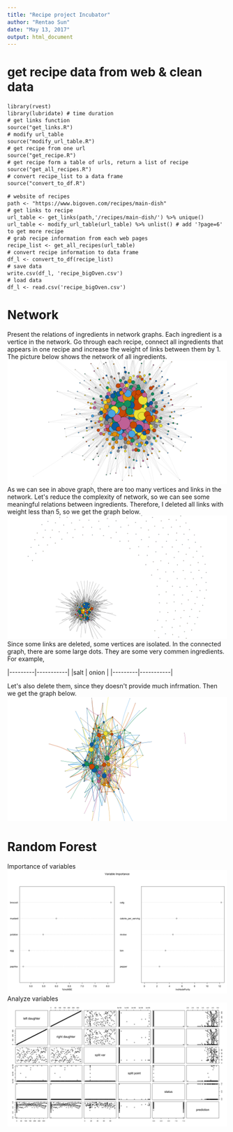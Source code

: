 ```yaml
---
title: "Recipe project Incubator"
author: "Rentao Sun"
date: "May 13, 2017"
output: html_document
---
```



# get recipe data from web & clean data ###
```{r, warning= F, message=FALSE}
library(rvest)
library(lubridate) # time duration
# get links function
source("get_links.R")
# modify url_table
source("modify_url_table.R")
# get recipe from one url
source("get_recipe.R")
# get recipe form a table of urls, return a list of recipe
source("get_all_recipes.R")
# convert recipe_list to a data frame
source("convert_to_df.R")
```

```{r eval= F}
# website of recipes
path <- "https://www.bigoven.com/recipes/main-dish"
# get links to recipe
url_table <- get_links(path,'/recipes/main-dish/') %>% unique()
url_table <- modify_url_table(url_table) %>% unlist() # add '?page=6' to get more recipe
# grab recipe information from each web pages
recipe_list <- get_all_recipes(url_table)
# convert recipe information to data frame
df_l <- convert_to_df(recipe_list)
# save data
write.csv(df_l, 'recipe_bigOven.csv')
# load data
df_l <- read.csv('recipe_bigOven.csv')
```
# Network
Present the relations of ingredients in network graphs. Each ingredient is a vertice in the network.
Go through each recipe, connect all ingredients that appears in one recipe and increase the weight of links between them by 1. The picture below shows the network of all ingredients.
![Alt text](/network_1.png?raw=true "Title")
As we can see in above graph, there are too many vertices and links in the network. Let's reduce the complexity of network, so we can see some meaningful relations between ingredients. Therefore, I deleted all links with weight less than 5, so we get the graph below.
![Alt text](/network_2.png?raw=true "Title")
Since some links are deleted, some vertices are isolated. In the connected graph, there are some large dots. They are some very commen ingredients. For example,

|---------|-----------|
|salt     | onion     |
|---------|-----------|

Let's also delete them, since they doesn't provide much infrmation. Then we get the graph below.
![Alt text](/network_3.png?raw=true "Title")
# Random Forest
Importance of variables
![Alt text](/rf_1.png?raw=true "Title")
Analyze variables
![Alt text](/rf_2.png?raw=true "Title")
